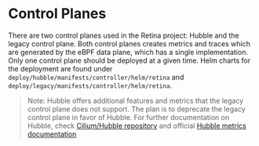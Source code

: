 # Control Planes

There are two control planes used in the Retina project: Hubble and the legacy control plane. Both control planes creates metrics and traces which are generated by the eBPF data plane, which has a single implementation. Only one control plane should be deployed at a given time. Helm charts for the deployment are found under `deploy/hubble/manifests/controller/helm/retina` and `deploy/legacy/manifests/controller/helm/retina`.

> Note: Hubble offers additional features and metrics that the legacy control plane does not support. The plan is to deprecate the legacy control plane in favor of Hubble. For further documentation on Hubble, check [Cilium/Hubble repository](https://github.com/cilium/hubble/?tab=readme-ov-file#features) and official [Hubble metrics documentation](https://docs.cilium.io/en/stable/observability/metrics/#hubble-metrics)
